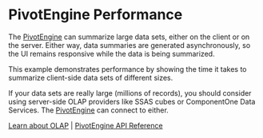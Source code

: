 PivotEngine Performance
=======================

The [PivotEngine](https://www.grapecity.com/wijmo/api/classes/wijmo_olap.pivotengine.html) can summarize large data sets, either on the client or on the server.
Either way, data summaries are generated asynchronously, so the UI remains responsive while
the data is being summarized.

This example demonstrates performance by showing the time it takes to summarize client-side
data sets of different sizes.

If your data sets are really large (millions of records), you should consider using 
server-side OLAP providers like SSAS cubes or ComponentOne Data Services.
The [PivotEngine](https://www.grapecity.com/wijmo/api/classes/wijmo_olap.pivotengine.html) can connect to either.

[Learn about OLAP](https://www.grapecity.com/wijmo-olap) | [PivotEngine API Reference](https://www.grapecity.com/wijmo/api/classes/wijmo_olap.pivotengine.html)